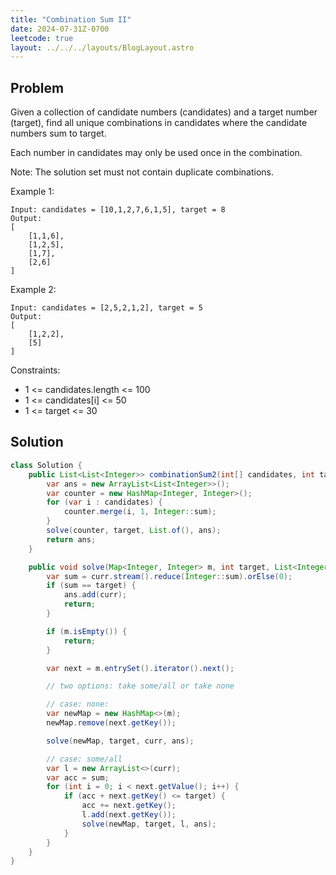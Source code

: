 ```yaml
---
title: "Combination Sum II"
date: 2024-07-31Z-0700
leetcode: true
layout: ../../../layouts/BlogLayout.astro
---
```


## Problem

Given a collection of candidate numbers (candidates) and a target number (target), find all unique combinations in candidates where the candidate numbers sum to target.

Each number in candidates may only be used once in the combination.

Note: The solution set must not contain duplicate combinations.

Example 1:

```text
Input: candidates = [10,1,2,7,6,1,5], target = 8
Output:
[
    [1,1,6],
    [1,2,5],
    [1,7],
    [2,6]
]
```

Example 2:

```text
Input: candidates = [2,5,2,1,2], target = 5
Output:
[
    [1,2,2],
    [5]
]
```

Constraints:

- 1 <= candidates.length <= 100
- 1 <= candidates[i] <= 50
- 1 <= target <= 30

## Solution

```java
class Solution {
    public List<List<Integer>> combinationSum2(int[] candidates, int target) {
        var ans = new ArrayList<List<Integer>>();
        var counter = new HashMap<Integer, Integer>();
        for (var i : candidates) {
            counter.merge(i, 1, Integer::sum);
        }
        solve(counter, target, List.of(), ans);
        return ans;
    }

    public void solve(Map<Integer, Integer> m, int target, List<Integer> curr, List<List<Integer>> ans) {
        var sum = curr.stream().reduce(Integer::sum).orElse(0);
        if (sum == target) {
            ans.add(curr);
            return;
        }

        if (m.isEmpty()) {
            return;
        }

        var next = m.entrySet().iterator().next();

        // two options: take some/all or take none

        // case: none:
        var newMap = new HashMap<>(m);
        newMap.remove(next.getKey());

        solve(newMap, target, curr, ans);

        // case: some/all
        var l = new ArrayList<>(curr);
        var acc = sum;
        for (int i = 0; i < next.getValue(); i++) {
            if (acc + next.getKey() <= target) {
                acc += next.getKey();
                l.add(next.getKey());
                solve(newMap, target, l, ans);
            }
        }
    }
}
```
